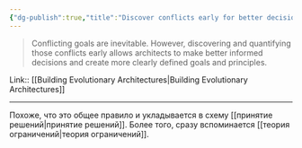 ```yaml
---
{"dg-publish":true,"title":"Discover conflicts early for better decisions","tags":["quotes"],"date":"2022-09-03T22:00:43+03:00","modified_at":"2023-01-03T11:18:57+04:00","permalink":"/quotes/202209032200/","dgHomeLink":false,"dgPassFrontmatter":true}
---
```



> Conflicting goals are inevitable. However, discovering and quantifying those conflicts early allows architects to make better informed decisions and create more clearly defined goals and principles.

Link:: [[Building Evolutionary Architectures|Building Evolutionary Architectures]]

---

Похоже, что это общее правило и укладывается в схему [[принятие решений|принятие решений]]. Более того, сразу вспоминается [[теория ограничений|теория ограничений]].

